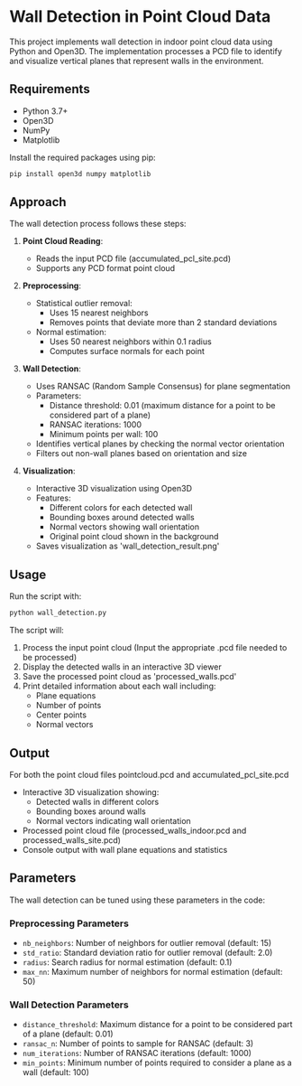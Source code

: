 # Wall Detection in Point Cloud Data

This project implements wall detection in indoor point cloud data using Python and Open3D. The implementation processes a PCD file to identify and visualize vertical planes that represent walls in the environment.

## Requirements

- Python 3.7+
- Open3D
- NumPy
- Matplotlib

Install the required packages using pip:
```bash
pip install open3d numpy matplotlib
```

## Approach

The wall detection process follows these steps:

1. **Point Cloud Reading**: 
   - Reads the input PCD file (accumulated_pcl_site.pcd)
   - Supports any PCD format point cloud

2. **Preprocessing**:
   - Statistical outlier removal:
     - Uses 15 nearest neighbors
     - Removes points that deviate more than 2 standard deviations
   - Normal estimation:
     - Uses 50 nearest neighbors within 0.1 radius
     - Computes surface normals for each point

3. **Wall Detection**:
   - Uses RANSAC (Random Sample Consensus) for plane segmentation
   - Parameters:
     - Distance threshold: 0.01 (maximum distance for a point to be considered part of a plane)
     - RANSAC iterations: 1000
     - Minimum points per wall: 100
   - Identifies vertical planes by checking the normal vector orientation
   - Filters out non-wall planes based on orientation and size

4. **Visualization**:
   - Interactive 3D visualization using Open3D
   - Features:
     - Different colors for each detected wall
     - Bounding boxes around detected walls
     - Normal vectors showing wall orientation
     - Original point cloud shown in the background
   - Saves visualization as 'wall_detection_result.png'

## Usage

Run the script with:
```bash
python wall_detection.py
```

The script will:
1. Process the input point cloud (Input the appropriate .pcd file needed to be processed)
2. Display the detected walls in an interactive 3D viewer
3. Save the processed point cloud as 'processed_walls.pcd'
4. Print detailed information about each wall including:
   - Plane equations
   - Number of points
   - Center points
   - Normal vectors

## Output 

For both the point cloud files pointcloud.pcd and accumulated_pcl_site.pcd

- Interactive 3D visualization showing:
  - Detected walls in different colors
  - Bounding boxes around walls
  - Normal vectors indicating wall orientation
- Processed point cloud file (processed_walls_indoor.pcd and processed_walls_site.pcd)
- Console output with wall plane equations and statistics

## Parameters

The wall detection can be tuned using these parameters in the code:

### Preprocessing Parameters
- `nb_neighbors`: Number of neighbors for outlier removal (default: 15)
- `std_ratio`: Standard deviation ratio for outlier removal (default: 2.0)
- `radius`: Search radius for normal estimation (default: 0.1)
- `max_nn`: Maximum number of neighbors for normal estimation (default: 50)

### Wall Detection Parameters
- `distance_threshold`: Maximum distance for a point to be considered part of a plane (default: 0.01)
- `ransac_n`: Number of points to sample for RANSAC (default: 3)
- `num_iterations`: Number of RANSAC iterations (default: 1000)
- `min_points`: Minimum number of points required to consider a plane as a wall (default: 100) 